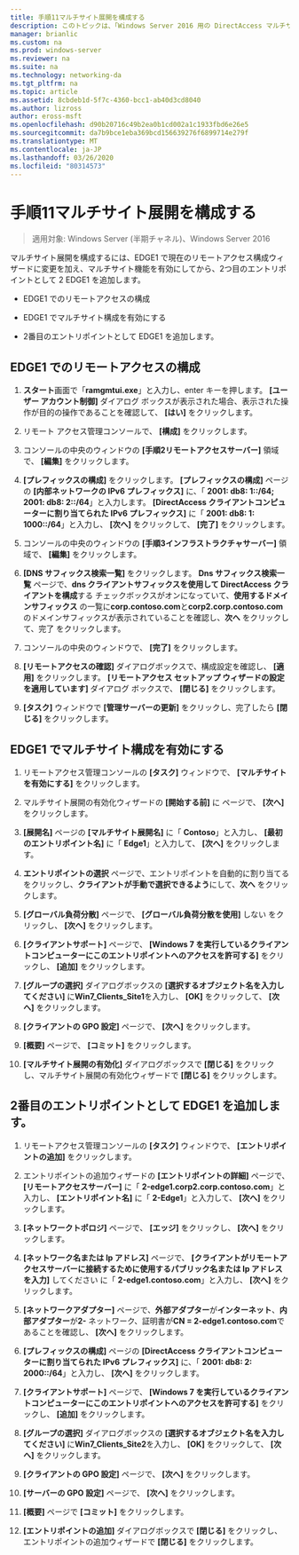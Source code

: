 ```yaml
---
title: 手順11マルチサイト展開を構成する
description: このトピックは、「Windows Server 2016 用の DirectAccess マルチサイト展開のテストラボガイド」の一部です。
manager: brianlic
ms.custom: na
ms.prod: windows-server
ms.reviewer: na
ms.suite: na
ms.technology: networking-da
ms.tgt_pltfrm: na
ms.topic: article
ms.assetid: 8cbdeb1d-5f7c-4360-bcc1-ab40d3cd8040
ms.author: lizross
author: eross-msft
ms.openlocfilehash: d90b20716c49b2ea0b1cd002a1c1933fbd6e26e5
ms.sourcegitcommit: da7b9bce1eba369bcd156639276f6899714e279f
ms.translationtype: MT
ms.contentlocale: ja-JP
ms.lasthandoff: 03/26/2020
ms.locfileid: "80314573"
---
```

# <a name="step-11-configure-the-multisite-deployment"></a>手順11マルチサイト展開を構成する

>適用対象: Windows Server (半期チャネル)、Windows Server 2016

マルチサイト展開を構成するには、EDGE1 で現在のリモートアクセス構成ウィザードに変更を加え、マルチサイト機能を有効にしてから、2つ目のエントリポイントとして 2 EDGE1 を追加します。  
  
- EDGE1 でのリモートアクセスの構成  
  
- EDGE1 でマルチサイト構成を有効にする  
  
- 2番目のエントリポイントとして EDGE1 を追加します。  
  
## <a name="configure-remote-access-on-edge1"></a><a name="configDA"></a>EDGE1 でのリモートアクセスの構成  
  
1.  **スタート**画面で「**ramgmtui.exe**」と入力し、enter キーを押します。 **[ユーザー アカウント制御]** ダイアログ ボックスが表示された場合、表示された操作が目的の操作であることを確認して、 **[はい]** をクリックします。  
  
2.  リモート アクセス管理コンソールで、 **[構成]** をクリックします。  
  
3.  コンソールの中央のウィンドウの **[手順2リモートアクセスサーバー]** 領域で、 **[編集]** をクリックします。  
  
4.  **[プレフィックスの構成]** をクリックします。 **[プレフィックスの構成]** ページの **[内部ネットワークの IPv6 プレフィックス]** に、「 **2001: db8: 1::/64; 2001: db8: 2::/64**」と入力します。 **[DirectAccess クライアントコンピューターに割り当てられた IPv6 プレフィックス]** に「 **2001: db8: 1: 1000::/64**」と入力し、 **[次へ]** をクリックして、 **[完了]** をクリックします。  
  
5.  コンソールの中央のウィンドウの **[手順3インフラストラクチャサーバー]** 領域で、 **[編集]** をクリックします。  
  
6.  **[DNS サフィックス検索一覧]** をクリックします。 **Dns サフィックス検索一覧** ページで、**dns クライアントサフィックスを使用して DirectAccess クライアントを構成**する チェックボックスがオンになっていて、**使用するドメインサフィックス** の一覧に**corp.contoso.com**と**corp2.corp.contoso.com**のドメインサフィックスが表示されていることを確認し、**次へ** をクリックして、完了 をクリックします。  
  
7.  コンソールの中央のウィンドウで、 **[完了]** をクリックします。  
  
8.  **[リモートアクセスの確認]** ダイアログボックスで、構成設定を確認し、 **[適用]** をクリックします。 **[リモートアクセス セットアップ ウィザードの設定を適用しています]** ダイアログ ボックスで、 **[閉じる]** をクリックします。  
  
9. **[タスク]** ウィンドウで **[管理サーバーの更新]** をクリックし、完了したら **[閉じる]** をクリックします。  
  
## <a name="enable-multisite-configuration-on-edge1"></a><a name="EnabledMultisite"></a>EDGE1 でマルチサイト構成を有効にする  
  
1.  リモートアクセス管理コンソールの **[タスク]** ウィンドウで、 **[マルチサイトを有効にする]** をクリックします。  
  
2.  マルチサイト展開の有効化ウィザードの **[開始する前]** に ページで、 **[次へ]** をクリックします。  
  
3.  **[展開名]** ページの **[マルチサイト展開名]** に「 **Contoso**」と入力し、 **[最初のエントリポイント名]** に「 **Edge1**」と入力して、 **[次へ]** をクリックします。  
  
4.  **エントリポイントの選択** ページで、エントリポイントを自動的に割り当てる をクリックし、**クライアントが手動で選択できるよう**にして、**次へ** をクリックします。  
  
5.  **[グローバル負荷分散]** ページで、 **[グローバル負荷分散を使用]** しない をクリックし、 **[次へ]** をクリックします。  
  
6.  **[クライアントサポート]** ページで、 **[Windows 7 を実行しているクライアントコンピューターにこのエントリポイントへのアクセスを許可する]** をクリックし、 **[追加]** をクリックします。  
  
7.  **[グループの選択]** ダイアログボックスの **[選択するオブジェクト名を入力してください]** に**Win7_Clients_Site1**を入力し、 **[OK]** をクリックして、 **[次へ]** をクリックします。  
  
8.  **[クライアントの GPO 設定]** ページで、 **[次へ]** をクリックします。  
  
9. **[概要]** ページで、 **[コミット]** をクリックします。  
  
10. **[マルチサイト展開の有効化]** ダイアログボックスで **[閉じる]** をクリックし、マルチサイト展開の有効化ウィザードで **[閉じる]** をクリックします。  
  
## <a name="add-2-edge1-as-a-second-entry-point"></a><a name="AddEP"></a>2番目のエントリポイントとして EDGE1 を追加します。  
  
1.  リモートアクセス管理コンソールの **[タスク]** ウィンドウで、 **[エントリポイントの追加]** をクリックします。  
  
2.  エントリポイントの追加ウィザードの **[エントリポイントの詳細]** ページで、 **[リモートアクセスサーバー]** に「 **2-edge1.corp2.corp.contoso.com**」と入力し、 **[エントリポイント名]** に「 **2-Edge1**」と入力して、 **[次へ]** をクリックします。  
  
3.  **[ネットワークトポロジ]** ページで、 **[エッジ]** をクリックし、 **[次へ]** をクリックします。  
  
4.  **[ネットワーク名または Ip アドレス]** ページで、 **[クライアントがリモートアクセスサーバーに接続するために使用するパブリック名または Ip アドレスを入力]** してください に「 **2-edge1.contoso.com**」と入力し、 **[次へ]** をクリックします。  
  
5.  **[ネットワークアダプター]** ページで、**外部アダプター**が**インターネット**、**内部アダプター**が**2-** ネットワーク、証明書が**CN = 2-edge1.contoso.com**であることを確認し、 **[次へ]** をクリックします。  
  
6.  **[プレフィックスの構成]** ページの **[DirectAccess クライアントコンピューターに割り当てられた IPv6 プレフィックス]** に、「 **2001: db8: 2: 2000::/64**」と入力し、 **[次へ]** をクリックします。  
  
7.  **[クライアントサポート]** ページで、 **[Windows 7 を実行しているクライアントコンピューターにこのエントリポイントへのアクセスを許可する]** をクリックし、 **[追加]** をクリックします。  
  
8.  **[グループの選択]** ダイアログボックスの **[選択するオブジェクト名を入力してください]** に**Win7_Clients_Site2**を入力し、 **[OK]** をクリックして、 **[次へ]** をクリックします。  
  
9. **[クライアントの GPO 設定]** ページで、 **[次へ]** をクリックします。  
  
10. **[サーバーの GPO 設定]** ページで、 **[次へ]** をクリックします。  
  
11. **[概要]** ページで **[コミット]** をクリックします。  
  
12. **[エントリポイントの追加]** ダイアログボックスで **[閉じる]** をクリックし、エントリポイントの追加ウィザードで **[閉じる]** をクリックします。  
  


